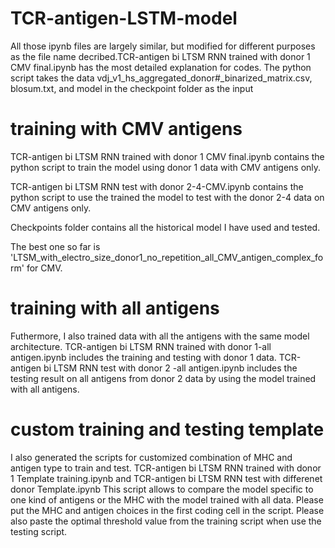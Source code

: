 # TCR-antigen-LSTM-model
All those ipynb files are largely similar, but modified for different purposes as the file name decribed.TCR-antigen bi LTSM RNN trained with donor 1 CMV final.ipynb has the most detailed explanation for codes. The python script takes the data vdj_v1_hs_aggregated_donor#_binarized_matrix.csv, blosum.txt, and model in the checkpoint folder as the input

# training with CMV antigens
TCR-antigen bi LTSM RNN trained with donor 1 CMV final.ipynb contains the python script to train the model using donor 1 data with CMV antigens only. 

TCR-antigen bi LTSM RNN test with donor 2-4-CMV.ipynb contains the python script to use the trained the model to test with the donor 2-4 data on CMV antigens only.

Checkpoints folder contains all the historical model I have used and tested.

The best one so far is 'LTSM_with_electro_size_donor1_no_repetition_all_CMV_antigen_complex_form' for CMV.
# training with all antigens
Futhermore, I also trained data with all the antigens with the same model architecture.
TCR-antigen bi LTSM RNN trained with donor 1-all antigen.ipynb includes the training and testing with donor 1 data.
TCR-antigen bi LTSM RNN test with donor 2 -all antigen.ipynb includes the testing result on all antigens from donor 2 data by using the model trained with all antigens.

# custom training and testing template
I also generated the scripts for customized combination of MHC and antigen type to train and test.
TCR-antigen bi LTSM RNN trained with donor 1 Template training.ipynb and TCR-antigen bi LTSM RNN test with differenet donor Template.ipynb
This script allows to compare the model specific to one kind of antigens or the MHC with the model trained with all data.
Please put the MHC and antigen choices in the first coding cell in the script. Please also paste the optimal threshold value from the training script when use the testing script.
